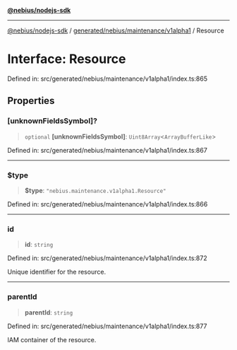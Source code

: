 [**@nebius/nodejs-sdk**](../../../../../README.md)

---

[@nebius/nodejs-sdk](../../../../../README.md) / [generated/nebius/maintenance/v1alpha1](../README.md) / Resource

# Interface: Resource

Defined in: src/generated/nebius/maintenance/v1alpha1/index.ts:865

## Properties

### \[unknownFieldsSymbol\]?

> `optional` **\[unknownFieldsSymbol\]**: `Uint8Array`\<`ArrayBufferLike`\>

Defined in: src/generated/nebius/maintenance/v1alpha1/index.ts:867

---

### $type

> **$type**: `"nebius.maintenance.v1alpha1.Resource"`

Defined in: src/generated/nebius/maintenance/v1alpha1/index.ts:866

---

### id

> **id**: `string`

Defined in: src/generated/nebius/maintenance/v1alpha1/index.ts:872

Unique identifier for the resource.

---

### parentId

> **parentId**: `string`

Defined in: src/generated/nebius/maintenance/v1alpha1/index.ts:877

IAM container of the resource.
